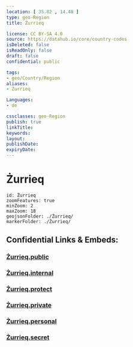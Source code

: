 ```yaml
---
location: [ 35.82 , 14.48 ] 
type: geo-Region
title: Żurrieq

license: CC BY-SA 4.0
source: https://datahub.io/core/country-codes
isDeleted: false
isReadOnly: false
draft: false
confidential: public

tags:
- geo/Country/Region
aliases:
- Żurrieq

Languages:
- de

cssclasses: geo-Region
publish: true
linkTitle: 
keywords: 
layout: 
publishDate: 
expiryDate: 
---
```


# Żurrieq

```leaflet
id: Żurrieq
zoomFeatures: true 
minZoom: 2 
maxZoom: 18
geojsonFolder: ./Żurrieq/
markerFolder: ./Żurrieq/
```


## Confidential Links & Embeds: 

### [Żurrieq.public](/_public/\Earth\Continent\Europe\Europe~South\Malta\Regions~Malta\Nofsinhar\counties~NofsinharŻurrieq.public.md) 

### [Żurrieq.internal](/_internal/\Earth\Continent\Europe\Europe~South\Malta\Regions~Malta\Nofsinhar\counties~NofsinharŻurrieq.internal.md) 

### [Żurrieq.protect](/_protect/\Earth\Continent\Europe\Europe~South\Malta\Regions~Malta\Nofsinhar\counties~NofsinharŻurrieq.protect.md) 

### [Żurrieq.private](/_private/\Earth\Continent\Europe\Europe~South\Malta\Regions~Malta\Nofsinhar\counties~NofsinharŻurrieq.private.md) 

### [Żurrieq.personal](/_personal/\Earth\Continent\Europe\Europe~South\Malta\Regions~Malta\Nofsinhar\counties~NofsinharŻurrieq.personal.md) 

### [Żurrieq.secret](/_secret/\Earth\Continent\Europe\Europe~South\Malta\Regions~Malta\Nofsinhar\counties~NofsinharŻurrieq.secret.md)

